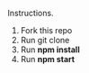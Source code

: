 Instructions.
1. Fork this repo
3. Run git clone 
4. Run <b>npm install</b>
5. Run <b>npm start</b>
